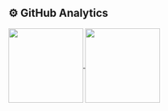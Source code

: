 ## ⚙️ GitHub Analytics
<a href="https://github.com/anuraghazra/github-readme-stats">
  <img height=148 align="center" style="max-width: 100%; display: inline-block;" src="https://github-readme-stats.vercel.app/api?username=AdrianSaavedra-GNOSS&show_icons=true&theme=tokyonight&rank_icon=github" />
</a>
<a href="https://github.com/anuraghazra/convoychat">
  <img height=148 align="center" style="max-width: 100%; display: inline-block;" src="https://github-readme-stats.vercel.app/api/top-langs?username=AdrianSaavedra-GNOSS&layout=compact&langs_count=8&theme=tokyonight" />
</a>
